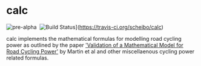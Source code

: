 # calc

![pre-alpha](http://img.shields.io/badge/status-release--candidate-green.svg)&nbsp;
![Build Status](http://img.shields.io/travis/scheibo/calc.svg)](https://travis-ci.org/scheibo/calc)

calc implements the mathematical formulas for modelling road cycling power as
outlined by the paper ['Validation of a Mathematical Model for Road Cycling
Power'][1] by Martin et al and other miscellaenous cycling power related
formulas.

[1]: https://www.ncbi.nlm.nih.gov/pubmed/28121252

